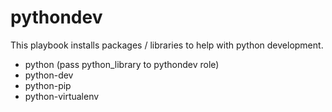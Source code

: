 # pythondev

This playbook installs packages / libraries to help with python development.

  * python (pass python_library to pythondev role)
  * python-dev
  * python-pip
  * python-virtualenv
